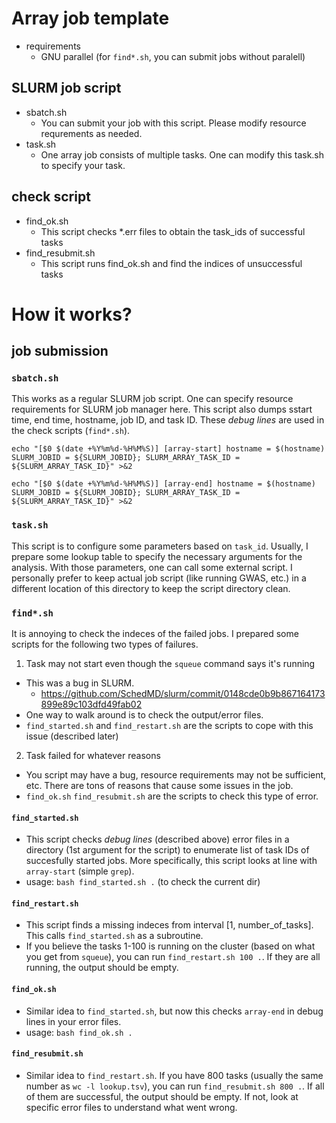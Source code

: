 # Array job template

- requirements
  - GNU parallel (for `find*.sh`, you can submit jobs without paralell)


## SLURM job script
- sbatch.sh
  - You can submit your job with this script. Please modify resource requrements as needed.
- task.sh
  - One array job consists of multiple tasks. One can modify this task.sh to specify your task.

## check script
- find_ok.sh
  - This script checks *.err files to obtain the task_ids of successful tasks
- find_resubmit.sh
  - This script runs find_ok.sh and find the indices of unsuccessful tasks

# How it works?

## job submission

### `sbatch.sh` 

This works as a regular SLURM job script. One can specify resource requirements for SLURM job manager here.
This script also dumps sstart time, end time, hostname, job ID, and task ID. These *debug lines* are used in the check scripts (`find*.sh`).

```
echo "[$0 $(date +%Y%m%d-%H%M%S)] [array-start] hostname = $(hostname) SLURM_JOBID = ${SLURM_JOBID}; SLURM_ARRAY_TASK_ID = ${SLURM_ARRAY_TASK_ID}" >&2

echo "[$0 $(date +%Y%m%d-%H%M%S)] [array-end] hostname = $(hostname) SLURM_JOBID = ${SLURM_JOBID}; SLURM_ARRAY_TASK_ID = ${SLURM_ARRAY_TASK_ID}" >&2
```

### `task.sh`

This script is to configure some parameters based on `task_id`. Usually, I prepare some lookup table to specify the necessary arguments for the analysis. With those parameters, one can call some external script. I personally prefer to keep actual job script (like running GWAS, etc.) in a different location of this directory to keep the script directory clean.

### `find*.sh`

It is annoying to check the indeces of the failed jobs. I prepared some scripts for the following two types of failures.
1. Task may not start even though the `squeue` command says it's running
  - This was a bug in SLURM. 
    - https://github.com/SchedMD/slurm/commit/0148cde0b9b867164173899e89c103dfd49fab02
  - One way to walk around is to check the output/error files.
  - `find_started.sh` and `find_restart.sh` are the scripts to cope with this issue (described later)
2. Task failed for whatever reasons
  - You script may have a bug, resource requirements may not be sufficient, etc. There are tons of reasons that cause some issues in the job.
  - `find_ok.sh` `find_resubmit.sh` are the scripts to check this type of error.

#### `find_started.sh`

- This script checks *debug lines* (described above) error files in a directory (1st argument for the script) to enumerate list of task IDs of succesfully started jobs. More specifically, this script looks at line with `array-start` (simple `grep`).
- usage: `bash find_started.sh .` (to check the current dir)

#### `find_restart.sh`

- This script finds a missing indeces from interval [1, number_of_tasks]. This calls `find_started.sh` as a subroutine. 
- If you believe the tasks 1-100 is running on the cluster (based on what you get from `squeue`), you can run `find_restart.sh 100 .`. If they are all running, the output should be empty.

#### `find_ok.sh`

- Similar idea to `find_started.sh`, but now this checks `array-end` in debug lines in your error files.
- usage: `bash find_ok.sh .`

#### `find_resubmit.sh`

- Similar idea to `find_restart.sh`. If you have 800 tasks (usually the same number as `wc -l lookup.tsv`), you can run `find_resubmit.sh 800 .`. If all of them are successful, the output should be empty. If not, look at specific error files to understand what went wrong.
